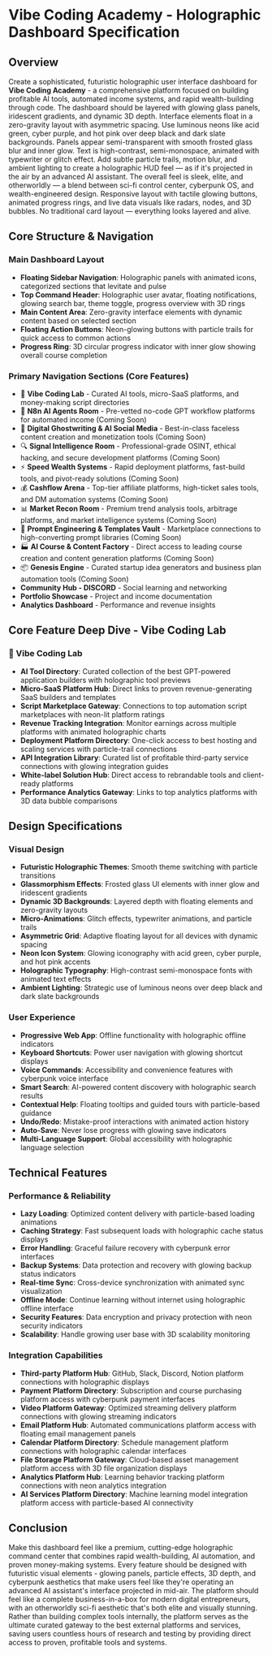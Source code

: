 # Vibe Coding Academy - Holographic Dashboard Specification

## Overview

Create a sophisticated, futuristic holographic user interface dashboard for **Vibe Coding Academy** - a comprehensive platform focused on building profitable AI tools, automated income systems, and rapid wealth-building through code. The dashboard should be layered with glowing glass panels, iridescent gradients, and dynamic 3D depth. Interface elements float in a zero-gravity layout with asymmetric spacing. Use luminous neons like acid green, cyber purple, and hot pink over deep black and dark slate backgrounds. Panels appear semi-transparent with smooth frosted glass blur and inner glow. Text is high-contrast, semi-monospace, animated with typewriter or glitch effect. Add subtle particle trails, motion blur, and ambient lighting to create a holographic HUD feel — as if it's projected in the air by an advanced AI assistant. The overall feel is sleek, elite, and otherworldly — a blend between sci-fi control center, cyberpunk OS, and wealth-engineered design. Responsive layout with tactile glowing buttons, animated progress rings, and live data visuals like radars, nodes, and 3D bubbles. No traditional card layout — everything looks layered and alive.

## Core Structure & Navigation

### Main Dashboard Layout

- **Floating Sidebar Navigation**: Holographic panels with animated icons, categorized sections that levitate and pulse
- **Top Command Header**: Holographic user avatar, floating notifications, glowing search bar, theme toggle, progress overview with 3D rings
- **Main Content Area**: Zero-gravity interface elements with dynamic content based on selected section
- **Floating Action Buttons**: Neon-glowing buttons with particle trails for quick access to common actions
- **Progress Ring**: 3D circular progress indicator with inner glow showing overall course completion

### Primary Navigation Sections (Core Features)

- 🧱 **Vibe Coding Lab** - Curated AI tools, micro-SaaS platforms, and money-making script directories
- 🤖 **N8n AI Agents Room** - Pre-vetted no-code GPT workflow platforms for automated income (Coming Soon)
- 👻 **Digital Ghostwriting & AI Social Media** - Best-in-class faceless content creation and monetization tools (Coming Soon)
- 🔍 **Signal Intelligence Room** - Professional-grade OSINT, ethical hacking, and secure development platforms (Coming Soon)
- ⚡ **Speed Wealth Systems** - Rapid deployment platforms, fast-build tools, and pivot-ready solutions (Coming Soon)
- 💰 **Cashflow Arena** - Top-tier affiliate platforms, high-ticket sales tools, and DM automation systems (Coming Soon)
- 📊 **Market Recon Room** - Premium trend analysis tools, arbitrage platforms, and market intelligence systems (Coming Soon)
- 📝 **Prompt Engineering & Templates Vault** - Marketplace connections to high-converting prompt libraries (Coming Soon)
- 🏭 **AI Course & Content Factory** - Direct access to leading course creation and content generation platforms (Coming Soon)
- 📦 **Genesis Engine** - Curated startup idea generators and business plan automation tools (Coming Soon)
- **Community Hub - DISCORD** - Social learning and networking
- **Portfolio Showcase** - Project and income documentation
- **Analytics Dashboard** - Performance and revenue insights

## Core Feature Deep Dive - Vibe Coding Lab

### 🧱 Vibe Coding Lab

- **AI Tool Directory**: Curated collection of the best GPT-powered application builders with holographic tool previews
- **Micro-SaaS Platform Hub**: Direct links to proven revenue-generating SaaS builders and templates
- **Script Marketplace Gateway**: Connections to top automation script marketplaces with neon-lit platform ratings
- **Revenue Tracking Integration**: Monitor earnings across multiple platforms with animated holographic charts
- **Deployment Platform Directory**: One-click access to best hosting and scaling services with particle-trail connections
- **API Integration Library**: Curated list of profitable third-party service connections with glowing integration guides
- **White-label Solution Hub**: Direct access to rebrandable tools and client-ready platforms
- **Performance Analytics Gateway**: Links to top analytics platforms with 3D data bubble comparisons

## Design Specifications

### Visual Design

- **Futuristic Holographic Themes**: Smooth theme switching with particle transitions
- **Glassmorphism Effects**: Frosted glass UI elements with inner glow and iridescent gradients
- **Dynamic 3D Backgrounds**: Layered depth with floating elements and zero-gravity layouts
- **Micro-Animations**: Glitch effects, typewriter animations, and particle trails
- **Asymmetric Grid**: Adaptive floating layout for all devices with dynamic spacing
- **Neon Icon System**: Glowing iconography with acid green, cyber purple, and hot pink accents
- **Holographic Typography**: High-contrast semi-monospace fonts with animated text effects
- **Ambient Lighting**: Strategic use of luminous neons over deep black and dark slate backgrounds

### User Experience

- **Progressive Web App**: Offline functionality with holographic offline indicators
- **Keyboard Shortcuts**: Power user navigation with glowing shortcut displays
- **Voice Commands**: Accessibility and convenience features with cyberpunk voice interface
- **Smart Search**: AI-powered content discovery with holographic search results
- **Contextual Help**: Floating tooltips and guided tours with particle-based guidance
- **Undo/Redo**: Mistake-proof interactions with animated action history
- **Auto-Save**: Never lose progress with glowing save indicators
- **Multi-Language Support**: Global accessibility with holographic language selection

## Technical Features

### Performance & Reliability

- **Lazy Loading**: Optimized content delivery with particle-based loading animations
- **Caching Strategy**: Fast subsequent loads with holographic cache status displays
- **Error Handling**: Graceful failure recovery with cyberpunk error interfaces
- **Backup Systems**: Data protection and recovery with glowing backup status indicators
- **Real-time Sync**: Cross-device synchronization with animated sync visualization
- **Offline Mode**: Continue learning without internet using holographic offline interface
- **Security Features**: Data encryption and privacy protection with neon security indicators
- **Scalability**: Handle growing user base with 3D scalability monitoring

### Integration Capabilities

- **Third-party Platform Hub**: GitHub, Slack, Discord, Notion platform connections with holographic displays
- **Payment Platform Directory**: Subscription and course purchasing platform access with cyberpunk payment interfaces
- **Video Platform Gateway**: Optimized streaming delivery platform connections with glowing streaming indicators
- **Email Platform Hub**: Automated communications platform access with floating email management panels
- **Calendar Platform Directory**: Schedule management platform connections with holographic calendar interfaces
- **File Storage Platform Gateway**: Cloud-based asset management platform access with 3D file organization displays
- **Analytics Platform Hub**: Learning behavior tracking platform connections with neon analytics integration
- **AI Services Platform Directory**: Machine learning model integration platform access with particle-based AI connectivity

## Conclusion

Make this dashboard feel like a premium, cutting-edge holographic command center that combines rapid wealth-building, AI automation, and proven money-making systems. Every feature should be designed with futuristic visual elements - glowing panels, particle effects, 3D depth, and cyberpunk aesthetics that make users feel like they're operating an advanced AI assistant's interface projected in mid-air. The platform should feel like a complete business-in-a-box for modern digital entrepreneurs, with an otherworldly sci-fi aesthetic that's both elite and visually stunning. Rather than building complex tools internally, the platform serves as the ultimate curated gateway to the best external platforms and services, saving users countless hours of research and testing by providing direct access to proven, profitable tools and systems.
